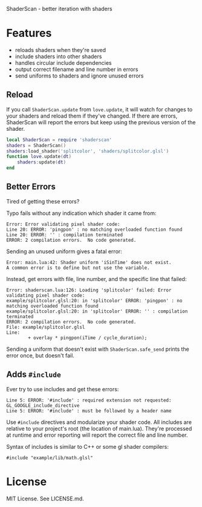 ShaderScan - better iteration with shaders

# Features

* reloads shaders when they're saved
* include shaders into other shaders
* handles circular include dependencies
* output correct filename and line number in errors
* send uniforms to shaders and ignore unused errors


## Reload

If you call `ShaderScan.update` from `love.update`, it will watch for changes to
your shaders and reload them if they've changed. If there are errors,
ShaderScan will report the errors but keep using the previous version of the
shader.

```lua
local ShaderScan = require 'shaderscan'
shaders = ShaderScan()
shaders:load_shader('splitcolor', 'shaders/splitcolor.glsl')
function love.update(dt)
    shaders:update(dt)
end
```

## Better Errors

Tired of getting these errors?

Typo fails without any indication which shader it came from:

    Error: Error validating pixel shader code:
    Line 20: ERROR: 'pingpon' : no matching overloaded function found 
    Line 20: ERROR: '' : compilation terminated 
    ERROR: 2 compilation errors.  No code generated.

Sending an unused uniform gives a fatal error:

    Error: main.lua:42: Shader uniform 'iSinTime' does not exist.
    A common error is to define but not use the variable.


Instead, get errors with file, line number, and the specific line that failed:

    Error: shaderscan.lua:126: Loading 'splitcolor' failed: Error validating pixel shader code:
    example/splitcolor.glsl:20: in 'splitcolor' ERROR: 'pingpon' : no matching overloaded function found
    example/splitcolor.glsl:20: in 'splitcolor' ERROR: '' : compilation terminated
    ERROR: 2 compilation errors.  No code generated.
    File: example/splitcolor.glsl
    Line:
            + overlay * pingpon(iTime / cycle_duration);

Sending a uniform that doesn't exist with `ShaderScan.safe_send` prints the error
once, but doesn't fail.


## Adds `#include`

Ever try to use includes and get these errors:

    Line 5: ERROR: '#include' : required extension not requested: GL_GOOGLE_include_directive
    Line 5: ERROR: '#include' : must be followed by a header name 

Use `#include` directives and modularize your shader code. All includes are
relative to your project's root (the location of main.lua). They're processed
at runtime and error reporting will report the correct file and line number.

Syntax of includes is similar to C++ or some gl shader compilers:
```
#include "example/lib/math.glsl"
```

# License

MIT License. See LICENSE.md.
